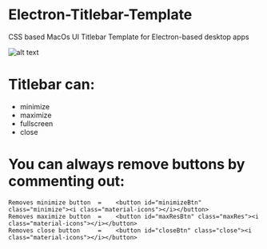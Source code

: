 # Electron-Titlebar-Template


CSS based MacOs UI Titlebar Template for Electron-based desktop apps

![alt text](https://i.imgur.com/ABdAZEb.png)


# Titlebar can:

- minimize
- maximize
- fullscreen
- close


# You can always remove buttons by commenting out:
```
Removes minimize button  =    <button id="minimizeBtn" class="minimize"><i class="material-icons"></i></button>
Removes maximize button  =    <button id="maxResBtn" class="maxRes"><i class="material-icons"></i></button>
Removes close button     =    <button id="closeBtn" class="close"><i class="material-icons"></i></button>
```
